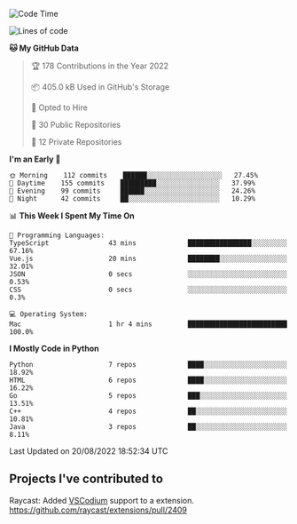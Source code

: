 <!--START_SECTION:waka-->
![Code Time](http://img.shields.io/badge/Code%20Time-114%20hrs%2030%20mins-blue)

![Lines of code](https://img.shields.io/badge/From%20Hello%20World%20I%27ve%20Written-983%20Thousand%20lines%20of%20code-blue)

**🐱 My GitHub Data** 

> 🏆 178 Contributions in the Year 2022
 > 
> 📦 405.0 kB Used in GitHub's Storage 
 > 
> 💼 Opted to Hire
 > 
> 📜 30 Public Repositories 
 > 
> 🔑 12 Private Repositories  
 > 
**I'm an Early 🐤** 

```text
🌞 Morning    112 commits    ██████░░░░░░░░░░░░░░░░░░░   27.45% 
🌆 Daytime    155 commits    █████████░░░░░░░░░░░░░░░░   37.99% 
🌃 Evening    99 commits     ██████░░░░░░░░░░░░░░░░░░░   24.26% 
🌙 Night      42 commits     ██░░░░░░░░░░░░░░░░░░░░░░░   10.29%

```


📊 **This Week I Spent My Time On** 

```text
💬 Programming Languages: 
TypeScript               43 mins             ████████████████░░░░░░░░░   67.16% 
Vue.js                   20 mins             ████████░░░░░░░░░░░░░░░░░   32.01% 
JSON                     0 secs              ░░░░░░░░░░░░░░░░░░░░░░░░░   0.53% 
CSS                      0 secs              ░░░░░░░░░░░░░░░░░░░░░░░░░   0.3%

💻 Operating System: 
Mac                      1 hr 4 mins         █████████████████████████   100.0%

```

**I Mostly Code in Python** 

```text
Python                   7 repos             ████░░░░░░░░░░░░░░░░░░░░░   18.92% 
HTML                     6 repos             ████░░░░░░░░░░░░░░░░░░░░░   16.22% 
Go                       5 repos             ███░░░░░░░░░░░░░░░░░░░░░░   13.51% 
C++                      4 repos             ██░░░░░░░░░░░░░░░░░░░░░░░   10.81% 
Java                     3 repos             ██░░░░░░░░░░░░░░░░░░░░░░░   8.11%

```



 Last Updated on 20/08/2022 18:52:34 UTC
<!--END_SECTION:waka-->

## Projects I've contributed to
Raycast: Added [VSCodium](https://github.com/VSCodium/vscodium) support to a extension. https://github.com/raycast/extensions/pull/2409
